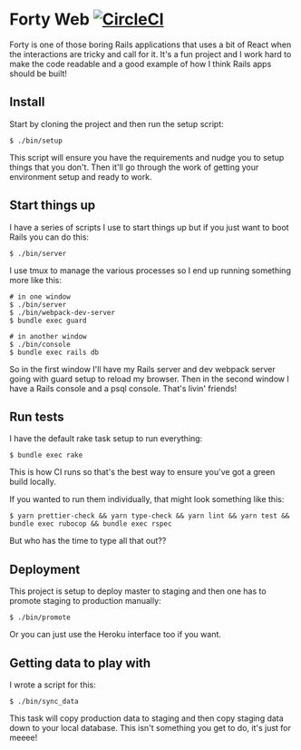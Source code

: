 # Forty Web [![CircleCI][badge]][circle]

Forty is one of those boring Rails applications that uses a bit of React when
the interactions are tricky and call for it. It's a fun project and I work hard
to make the code readable and a good example of how I think Rails apps should be
built!

## Install

Start by cloning the project and then run the setup script:

```
$ ./bin/setup
```

This script will ensure you have the requirements and nudge you to setup things
that you don't. Then it'll go through the work of getting your environment setup
and ready to work.

## Start things up

I have a series of scripts I use to start things up but if you just want to boot
Rails you can do this:

```
$ ./bin/server
```

I use tmux to manage the various processes so I end up running something more
like this:

```
# in one window
$ ./bin/server
$ ./bin/webpack-dev-server
$ bundle exec guard

# in another window
$ ./bin/console
$ bundle exec rails db
```

So in the first window I'll have my Rails server and dev webpack server going
with guard setup to reload my browser. Then in the second window I have a Rails
console and a psql console. That's livin' friends!

## Run tests

I have the default rake task setup to run everything:

```
$ bundle exec rake
```

This is how CI runs so that's the best way to ensure you've got a green build
locally.

If you wanted to run them individually, that might look something like this:

```
$ yarn prettier-check && yarn type-check && yarn lint && yarn test && bundle exec rubocop && bundle exec rspec
```

But who has the time to type all that out??

## Deployment

This project is setup to deploy master to staging and then one has to promote
staging to production manually:

```
$ ./bin/promote
```

Or you can just use the Heroku interface too if you want.

## Getting data to play with

I wrote a script for this:

```
$ ./bin/sync_data
```

This task will copy production data to staging and then copy staging data down
to your local database. This isn't something you get to do, it's just for meeee!

[badge]: https://circleci.com/gh/verynicecode/forty-web.svg?style=svg
[circle]: https://circleci.com/gh/verynicecode/forty-web
